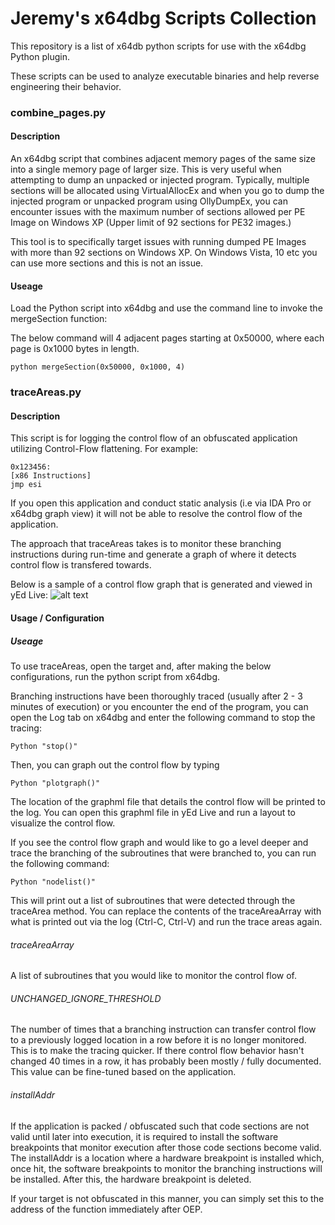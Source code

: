 # Jeremy's x64dbg Scripts Collection
This repository is a list of x64db python scripts for use with the x64dbg Python plugin.

These scripts can be used to analyze executable binaries and help reverse engineering their behavior.

### combine_pages.py

#### Description
An x64dbg script that combines adjacent memory pages of the same size into a single memory page of larger size. This is very useful when attempting to dump an unpacked or injected program. Typically, multiple sections will be allocated using VirtualAllocEx and when you go to dump the injected program or unpacked program using OllyDumpEx, you can encounter issues with the maximum number of sections allowed per PE Image on Windows XP (Upper limit of 92 sections for PE32 images.)

This tool is to specifically target issues with running dumped PE Images with more than 92 sections on Windows XP. On Windows Vista, 10 etc you can use more sections and this is not an issue.

#### Useage
Load the Python script into x64dbg and use the command line to invoke the mergeSection function:

The below command will 4 adjacent pages starting at 0x50000, where each page is 0x1000 bytes in length.
````
python mergeSection(0x50000, 0x1000, 4)
````



### traceAreas.py

#### Description
This script is for logging the control flow of an obfuscated application utilizing Control-Flow flattening. For example:

````
0x123456:
[x86 Instructions]
jmp esi
````

If you open this application and conduct static analysis (i.e via IDA Pro or x64dbg graph view) it will not be able to resolve the control flow of the application.

The approach that traceAreas takes is to monitor these branching instructions during run-time and generate a graph of where it detects control flow is transfered towards.

Below is a sample of a control flow graph that is generated and viewed in yEd Live:
![alt text](https://i.imgur.com/kL4USza.png "Logo Title Text 1")

#### Usage / Configuration

##### Useage
To use traceAreas, open the target and, after making the below configurations, run the python script from x64dbg.

Branching instructions have been thoroughly traced (usually after 2 - 3 minutes of execution) or you encounter the end of the program, you can open the Log tab on x64dbg and enter the following command to stop the tracing:
````
Python "stop()"
````

Then, you can graph out the control flow by typing
````
Python "plotgraph()"
````

The location of the graphml file that details the control flow will be printed to the log. You can open this graphml file in yEd Live and run a layout to visualize the control flow.

If you see the control flow graph and would like to go a level deeper and trace the branching of the subroutines that were branched to, you can run the following command:

````
Python "nodelist()"
````
This will print out a list of subroutines that were detected through the traceArea method. You can replace the contents of the traceAreaArray with what is printed out via the log (Ctrl-C, Ctrl-V) and run the trace areas again.

###### traceAreaArray
A list of subroutines that you would like to monitor the control flow of.

###### UNCHANGED_IGNORE_THRESHOLD
The number of times that a branching instruction can transfer control flow to a previously logged location in a row before it is no longer monitored. This is to make the tracing quicker. If there control flow behavior hasn't changed 40 times in a row, it has probably been mostly / fully documented. This value can be fine-tuned based on the application.

###### installAddr
If the application is packed / obfuscated such that code sections are not valid until later into execution, it is required to install the software breakpoints that monitor execution after those code sections become valid. The installAddr is a location where a hardware breakpoint is installed which, once hit, the software breakpoints to monitor the branching instructions will be installed. After this, the hardware breakpoint is deleted.

If your target is not obfuscated in this manner, you can simply set this to the address of the function immediately after OEP.

